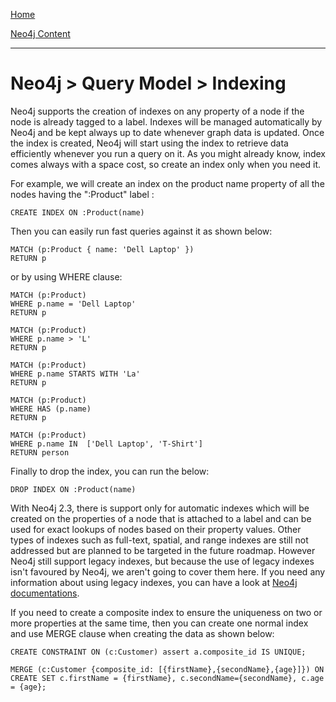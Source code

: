 [Home](../../index.md)

[Neo4j Content](../Neo4j.md)
___

# Neo4j > Query Model > Indexing

Neo4j supports the creation of indexes on any property of a node if the node is already tagged to a label. Indexes will be managed automatically by Neo4j and be kept always up to date whenever graph data is updated. Once the index is created, Neo4j will start using the index to retrieve data efficiently whenever you run a query on it. As you might already know, index comes always with a space cost, so create an index only when you need it.

For example, we will create an index on the product name property of all the nodes having the ":Product" label :

````
CREATE INDEX ON :Product(name)
````

Then you can easily run fast queries against it as shown below:

````
MATCH (p:Product { name: 'Dell Laptop' })
RETURN p
````

or by using WHERE clause:

````
MATCH (p:Product)
WHERE p.name = 'Dell Laptop'
RETURN p
````

````
MATCH (p:Product)
WHERE p.name > 'L'
RETURN p
````

````
MATCH (p:Product)
WHERE p.name STARTS WITH 'La'
RETURN p
````

````
MATCH (p:Product)
WHERE HAS (p.name)
RETURN p
````


````
MATCH (p:Product)
WHERE p.name IN  ['Dell Laptop', 'T-Shirt']
RETURN person
````



Finally to drop the index, you can run the below:

````
DROP INDEX ON :Product(name)
````


With Neo4j 2.3, there is support only for automatic indexes which will be created on the properties of a node that is attached to a label and can be used for exact lookups of nodes based on their property values. Other types of indexes such as full-text, spatial, and range indexes are still not addressed but are planned to be targeted in the future roadmap.  However Neo4j still support legacy indexes, but because the use of legacy indexes isn't favoured by Neo4j, we aren't going to cover them here. If you need any information about using legacy indexes, you can have a look at [Neo4j documentations](http://neo4j.com/docs/stable/indexing.html).


If you need to create a composite index to ensure the uniqueness on two or more properties at the same time, then you can create one normal index and use MERGE clause when creating the data as shown below:


````
CREATE CONSTRAINT ON (c:Customer) assert a.composite_id IS UNIQUE;

MERGE (c:Customer {composite_id: [{firstName},{secondName},{age}]}) ON CREATE SET c.firstName = {firstName}, c.secondName={secondName}, c.age = {age};
````
